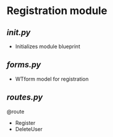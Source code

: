 # Registration module 
## ***__init__.py***
- Initializes module blueprint

## ***forms.py***
- WTform model for registration

## ***routes.py***
@route
- Register
- DeleteUser
